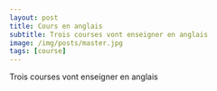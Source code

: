 ```yaml
---
layout: post
title: Cours en anglais
subtitle: Trois courses vont enseigner en anglais
image: /img/posts/master.jpg
tags: [course]
---
```


Trois courses vont enseigner en anglais